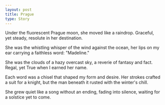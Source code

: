 ```yaml
---
layout: post
title: Prague
type: Story
---
```


Under the fluorescent Prague moon, she moved like a raindrop. Graceful, yet steady, resolute in her destination. 

She was the whistling whisper of the wind against the ocean, her lips on my ear carrying a faithless word: "Madeline."

She was the clouds of a hazy overcast sky, a reverie of fantasy and fact. Regal, yet True when I earned her name.

Each word was a chisel that shaped my form and desire. Her strokes crafted a suit for a knight, but the man beneath it rusted with the winter's chill. 

She grew quiet like a song without an ending, fading into silence, waiting for a solstice yet to come.
